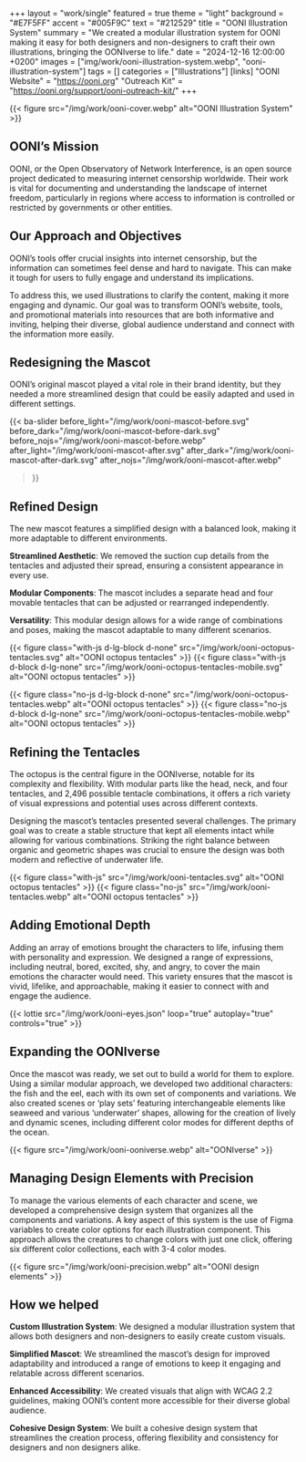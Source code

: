 +++
layout = "work/single"
featured = true
theme = "light"
background = "#E7F5FF"
accent = "#005F9C"
text = "#212529"
title = "OONI Illustration System"
summary = "We created a modular illustration system for OONI making it easy for both designers and non-designers to craft their own illustrations, bringing the OONIverse to life."
date = "2024-12-16 12:00:00 +0200"
images = ["img/work/ooni-illustration-system.webp", "ooni-illustration-system"]
tags = []
categories = ["Illustrations"]
[links]
    "OONI Website" = "https://ooni.org"
    "Outreach Kit" = "https://ooni.org/support/ooni-outreach-kit/"
+++

{{< figure src="/img/work/ooni-cover.webp" alt="OONI Illustration System" >}}

## OONI’s Mission

OONI, or the Open Observatory of Network Interference, is an open source project dedicated to measuring internet censorship worldwide. Their work is vital for documenting and understanding the landscape of internet freedom, particularly in regions where access to information is controlled or restricted by governments or other entities.

## Our Approach and Objectives

OONI’s tools offer crucial insights into internet censorship, but the information can sometimes feel dense and hard to navigate. This can make it tough for users to fully engage and understand its implications.

To address this, we used illustrations to clarify the content, making it more engaging and dynamic. Our goal was to transform OONI’s website, tools, and promotional materials into resources that are both informative and inviting, helping their diverse, global audience understand and connect with the information more easily.

## Redesigning the Mascot

OONI’s original mascot played a vital role in their brand identity, but they needed a more streamlined design that could be easily adapted and used in different settings.

{{< ba-slider
    before_light="/img/work/ooni-mascot-before.svg"
    before_dark="/img/work/ooni-mascot-before-dark.svg"
    before_nojs="/img/work/ooni-mascot-before.webp"
    after_light="/img/work/ooni-mascot-after.svg"
    after_dark="/img/work/ooni-mascot-after-dark.svg"
    after_nojs="/img/work/ooni-mascot-after.webp"
>}}

## Refined Design

The new mascot features a simplified design with a balanced look, making it more adaptable to different environments.

**Streamlined Aesthetic**: We removed the suction cup details from the tentacles and adjusted their spread, ensuring a consistent appearance in every use.

**Modular Components**: The mascot includes a separate head and four movable tentacles that can be adjusted or rearranged independently.

**Versatility**: This modular design allows for a wide range of combinations and poses, making the mascot adaptable to many different scenarios.

{{< figure class="with-js d-lg-block d-none" src="/img/work/ooni-octopus-tentacles.svg" alt="OONI octopus tentacles" >}}
{{< figure class="with-js d-block d-lg-none" src="/img/work/ooni-octopus-tentacles-mobile.svg" alt="OONI octopus tentacles" >}}

{{< figure class="no-js d-lg-block d-none" src="/img/work/ooni-octopus-tentacles.webp" alt="OONI octopus tentacles" >}}
{{< figure class="no-js d-block d-lg-none" src="/img/work/ooni-octopus-tentacles-mobile.webp" alt="OONI octopus tentacles" >}}

## Refining the Tentacles

The octopus is the central figure in the OONIverse, notable for its complexity and flexibility. With modular parts like the head, neck, and four tentacles, and 2,496 possible tentacle combinations, it offers a rich variety of visual expressions and potential uses across different contexts.

Designing the mascot’s tentacles presented several challenges. The primary goal was to create a stable structure that kept all elements intact while allowing for various combinations. Striking the right balance between organic and geometric shapes was crucial to ensure the design was both modern and reflective of underwater life.

{{< figure class="with-js" src="/img/work/ooni-tentacles.svg" alt="OONI octopus tentacles" >}}
{{< figure class="no-js" src="/img/work/ooni-tentacles.webp" alt="OONI octopus tentacles" >}}

## Adding Emotional Depth

Adding an array of emotions brought the characters to life, infusing them with personality and expression. We designed a range of expressions, including neutral, bored, excited, shy, and angry, to cover the main emotions the character would need. This variety ensures that the mascot is vivid, lifelike, and approachable, making it easier to connect with and engage the audience.

{{< lottie src="/img/work/ooni-eyes.json" loop="true" autoplay="true" controls="true" >}}

## Expanding the OONIverse

Once the mascot was ready, we set out to build a world for them to explore. Using a similar modular approach, we developed two additional characters: the fish and the eel, each with its own set of components and variations. We also created scenes or ‘play sets’ featuring interchangeable elements like seaweed and various ‘underwater’ shapes, allowing for the creation of lively and dynamic scenes, including different color modes for different depths of the ocean.

{{< figure src="/img/work/ooni-ooniverse.webp" alt="OONIverse" >}}

## Managing Design Elements with Precision

To manage the various elements of each character and scene, we developed a comprehensive design system that organizes all the components and variations. A key aspect of this system is the use of Figma variables to create color options for each illustration component. This approach allows the creatures to change colors with just one click, offering six different color collections, each with 3-4 color modes.

{{< figure src="/img/work/ooni-precision.webp" alt="OONI design elements" >}}

## How we helped

**Custom Illustration System**: We designed a modular illustration system that allows both designers and non-designers to easily create custom visuals.

**Simplified Mascot**: We streamlined the mascot’s design for improved adaptability and introduced a range of emotions to keep it engaging and relatable across different scenarios.

**Enhanced Accessibility**: We created visuals that align with WCAG 2.2 guidelines, making OONI’s content more accessible for their diverse global audience. 

**Cohesive Design System**: We built a cohesive design system that streamlines the creation process, offering flexibility and consistency for designers and non designers alike. 